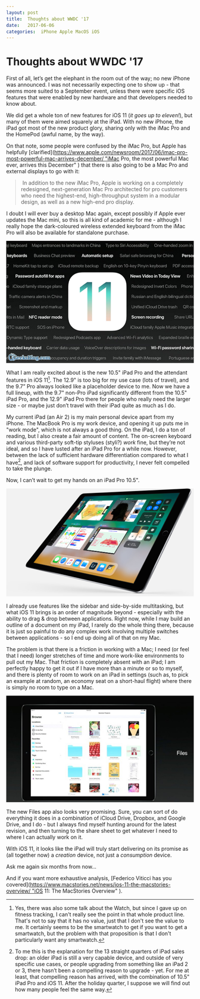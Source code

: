 ```yaml
---
layout: post
title:  Thoughts about WWDC '17 
date:   2017-06-06 
categories:  iPhone Apple MacOS iOS 
---
```


# Thoughts about WWDC '17


First of all, let’s get the elephant in the room out of the way; no new iPhone was announced. I was not necessarily expecting one to show up - that seems more suited to a September event, unless there were specific iOS features that were enabled by new hardware and that developers needed to know about.

We did get a whole ton of new features for iOS 11 (*it goes up to eleven!*), but many of them were aimed squarely at the iPad. With no new iPhone, the iPad got most of the new product glory, sharing only with the iMac Pro and the HomePod (awful name, by the way).

On that note, some people were confused by the iMac Pro, but Apple has helpfully [clarified](https://www.apple.com/newsroom/2017/06/imac-pro-most-powerful-mac-arrives-december/ "iMac Pro, the most powerful Mac ever, arrives this December" ) that there is also going to be a Mac Pro and external displays to go with it:

> In addition to the new iMac Pro, Apple is working on a completely redesigned, next-generation Mac Pro architected for pro customers who need the highest-end, high-throughput system in a modular design, as well as a new high-end pro display.

I doubt I will ever buy a desktop Mac again, except possibly if Apple ever updates the Mac mini, so this is all kind of academic for me - although I really hope the dark-coloured wireless extended keyboard from the iMac Pro will also be available for standalone purchase.

![|745x0](/images/unknown_filename.448.jpeg)

What I am really excited about is the new 10.5" iPad Pro and the attendant features in iOS 11[^1]. The 12.9" is too big for my use case (lots of travel), and the 9.7” Pro always looked like a placeholder device to me. Now we have a full lineup, with the 9.7" non-Pro iPad significantly different from the 10.5" iPad Pro, and the 12.9" iPad Pro there for people who really need the larger size - or maybe just don’t travel with their iPad quite as much as I do.

My current iPad (an Air 2) is my main personal device apart from my iPhone. The MacBook Pro is my work device, and opening it up puts me in "work mode", which is not always a good thing. On the iPad, I do a ton of reading, but I also create a fair amount of content. The on-screen keyboard and various third-party soft-tip styluses (styli?) *work* fine, but they’re not ideal, and so I have lusted after an iPad Pro for a while now. However, between the lack of sufficient hardware differentiation compared to what I have[^2], and lack of software support for productivity, I never felt compelled to take the plunge.

Now, I can’t wait to get my hands on an iPad Pro 10.5".

![|751x0](/images/unknown_filename.447.jpeg)

I already use features like the sidebar and side-by-side multitasking, but what iOS 11 brings is an order of magnitude beyond - especially with the ability to drag & drop between applications. Right now, while I may build an outline of a document on my iPad, I rarely do the whole thing there, because it is just so painful to do any complex work involving multiple switches between applications - so I end up doing all of that on my Mac.

The problem is that there is a friction in working with a Mac; I need (or feel that I need) longer stretches of time and more work-like environments to pull out my Mac. That friction is completely absent with an iPad; I am perfectly happy to get it out if I have more than a minute or so to myself, and there is plenty of room to work on an iPad in settings (such as, to pick an example at random, an economy seat on a short-haul flight) where there is simply no room to type on a Mac.

![|620x0](/images/unknown_filename.449.jpeg)

The new Files app also looks very promising. Sure, you can sort of do everything it does in a combination of iCloud Drive, Dropbox, and Google Drive, and I do - but I always find myself hunting around for the latest revision, and then turning to the share sheet to get whatever I need to where I can actually work on it.

With iOS 11, it looks like the iPad will truly start delivering on its promise as (all together now) a *creation* device, not just a *consumption* device.

Ask me again six months from now…

And if you want more exhaustive analysis, [Federico Viticci has you covered](https://www.macstories.net/news/ios-11-the-macstories-overview/ "iOS 11: The MacStories Overview" ).

[^1]: Yes, there was also some talk about the Watch, but since I gave up on fitness tracking, I can't really see the point in that whole product line. That's not to say that it has no value, just that I don't see the value to me. It certainly seems to be the smartwatch to get if you want to get a smartwatch, but the problem with that proposition is that I don't particularly want any smartwatch.

[^2]: To me this is the explanation for the 13 straight quarters of iPad sales drop: an older iPad is still a very capable device, and outside of very specific use cases, or people upgrading from something like an iPad 2 or 3, there hasn’t been a compelling reason to upgrade - yet. For me at least, that compelling reason has arrived, with the combination of 10.5" iPad Pro and iOS 11. After the holiday quarter, I suppose we will find out how many people feel the same way.

